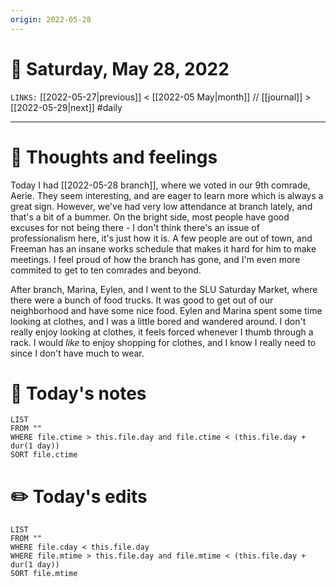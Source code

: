 ```yaml
---
origin: 2022-05-28
---
```

# 📅 Saturday, May 28, 2022
`LINKS:` [[2022-05-27|previous]] < [[2022-05 May|month]] // [[journal]] > [[2022-05-29|next]] 
#daily

---
# 💭 Thoughts and feelings
Today I had [[2022-05-28 branch]], where we voted in our 9th comrade, Aerie. They seem interesting, and are eager to learn more which is always a great sign. However, we've had very low attendance at branch lately, and that's a bit of a bummer. On the bright side, most people have good excuses for not being there - I don't think there's an issue of professionalism here, it's just how it is. A few people are out of town, and Freeman has an insane works schedule that makes it hard for him to make meetings. I feel proud of how the branch has gone, and I'm even more commited to get to ten comrades and beyond. 

After branch, Marina, Eylen, and I went to the SLU Saturday Market, where there were a bunch of food trucks. It was good to get out of our neighborhood and have some nice food. Eylen and Marina spent some time looking at clothes, and I was a little bored and wandered around. I don't really enjoy looking at clothes, it feels forced whenever I thumb through a rack. I would *like* to enjoy shopping for clothes, and I know I really need to since I don't have much to wear. 

# 📝 Today's notes
```dataview
LIST 
FROM ""
WHERE file.ctime > this.file.day and file.ctime < (this.file.day + dur(1 day))
SORT file.ctime
```
# ✏️ Today's edits
```dataview
LIST
FROM ""
WHERE file.cday < this.file.day
WHERE file.mtime > this.file.day and file.mtime < (this.file.day + dur(1 day))
SORT file.mtime
```